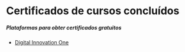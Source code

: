 # Certificados de cursos concluídos 


##### Plataformas para obter certificados gratuitos

- [Digital Innovation One](https://www.dio.me/)
 
